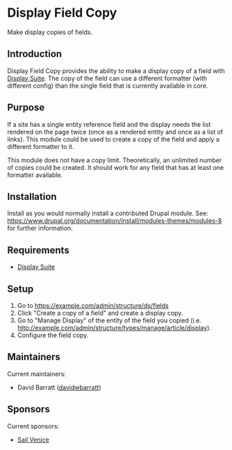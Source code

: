 # Display Field Copy
Make display copies of fields.

## Introduction
Display Field Copy provides the ability to make a display copy of a field with
[Display Suite](https://www.drupal.org/project/ds). The copy of the field can
use a different formatter (with different config) than the single field that is
currently available in core.

## Purpose
If a site has a single entity reference field and the display needs the list
rendered on the page twice (once as a rendered entity and once as a list of
links). This module could be used to create a copy of the field and apply a
different formatter to it.

This module does not have a copy limit. Theoretically, an unlimited number of
copies could be created. It should work for any field that has at least one
formatter available.

## Installation
Install as you would normally install a contributed Drupal module.
See: https://www.drupal.org/documentation/install/modules-themes/modules-8
for further information.

## Requirements
* [Display Suite](https://www.drupal.org/project/ds)

## Setup
1. Go to https://example.com/admin/structure/ds/fields
2. Click "Create a copy of a field" and create a display copy.
3. Go to "Manage Display" of the entity of the field you copied (i.e.
   http://example.com/admin/structure/types/manage/article/display).
4. Configure the field copy.

## Maintainers
Current maintainers:
* David Barratt ([davidwbarratt](https://www.drupal.org/u/davidwbarratt))

## Sponsors
Current sponsors:
* [Sail Venice](https://www.drupal.org/sail-venice)

